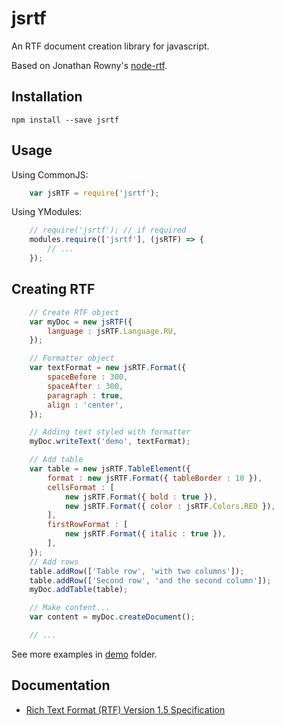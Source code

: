 jsrtf
=====

An RTF document creation library for javascript.

Based on Jonathan Rowny's [node-rtf](https://github.com/jrowny/node-rtf).

Installation
------------

```shell
npm install --save jsrtf
```

Usage
-----

Using CommonJS:
```javascript
    var jsRTF = require('jsrtf');
```
Using YModules:
```javascript
    // require('jsrtf'); // if required
    modules.require(['jsrtf'], (jsRTF) => {
        // ...
    });
```

Creating RTF
------------

```javascript
    // Create RTF object
    var myDoc = new jsRTF({
        language : jsRTF.Language.RU,
    });

    // Formatter object
    var textFormat = new jsRTF.Format({
        spaceBefore : 300,
        spaceAfter : 300,
        paragraph : true,
        align : 'center',
    });

    // Adding text styled with formatter
    myDoc.writeText('demo', textFormat);

    // Add table
    var table = new jsRTF.TableElement({
        format : new jsRTF.Format({ tableBorder : 10 }),
        cellsFormat : [
            new jsRTF.Format({ bold : true }),
            new jsRTF.Format({ color : jsRTF.Colors.RED }),
        ],
        firstRowFormat : [
            new jsRTF.Format({ italic : true }),
        ],
    });
    // Add rows
    table.addRow(['Table row', 'with two columns']);
    table.addRow(['Second row', 'and the second column']);
    myDoc.addTable(table);

    // Make content...
    var content = myDoc.createDocument();

    // ...
```

See more examples in [demo](demo) folder.

Documentation
-------------

- [Rich Text Format (RTF) Version 1.5 Specification](http://www.biblioscape.com/rtf15_spec.htm)

